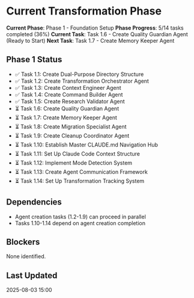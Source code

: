 # Current Transformation Phase

**Current Phase**: Phase 1 - Foundation Setup
**Phase Progress**: 5/14 tasks completed (36%)
**Current Task**: Task 1.6 - Create Quality Guardian Agent (Ready to Start)
**Next Task**: Task 1.7 - Create Memory Keeper Agent

## Phase 1 Status
- ✅ Task 1.1: Create Dual-Purpose Directory Structure
- ✅ Task 1.2: Create Transformation Orchestrator Agent  
- ✅ Task 1.3: Create Context Engineer Agent
- ✅ Task 1.4: Create Command Builder Agent
- ✅ Task 1.5: Create Research Validator Agent
- ⏳ Task 1.6: Create Quality Guardian Agent
- ⏳ Task 1.7: Create Memory Keeper Agent
- ⏳ Task 1.8: Create Migration Specialist Agent
- ⏳ Task 1.9: Create Cleanup Coordinator Agent
- ⏳ Task 1.10: Establish Master CLAUDE.md Navigation Hub
- ⏳ Task 1.11: Set Up Claude Code Context Structure
- ⏳ Task 1.12: Implement Mode Detection System
- ⏳ Task 1.13: Create Agent Communication Framework
- ⏳ Task 1.14: Set Up Transformation Tracking System

## Dependencies
- Agent creation tasks (1.2-1.9) can proceed in parallel
- Tasks 1.10-1.14 depend on agent creation completion

## Blockers
None identified.

## Last Updated
2025-08-03 15:00